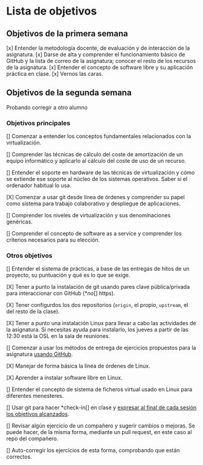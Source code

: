 Lista de objetivos
==================

## Objetivos de la primera semana

[x] Entender la metodología docente, de evaluación y de interacción de la asignatura.
[x] Darse de alta y comprender el funcionamiento básico de GitHub y la lista de correo de la asignatura; conocer el resto de los recursos de la asignatura.
[x] Entender el concepto de software libre y su aplicación práctica en clase.
[x] Vernos las caras.


## Objetivos de la segunda semana

Probando corregir a otro alumno

### Objetivos principales

[] Comenzar a entender los conceptos fundamentales relacionados con la virtualización.

[] Comprender las técnicas de cálculo del coste de amortización de un equipo informático y aplicarlo al cálculo del coste de uso de un recurso.

[] Entender el soporte en hardware de las técnicas de virtualización y cómo se extiende ese soporte al núcleo de los sistemas operativos. Saber si el ordenador habitual lo usa.

[X] Comenzar a usar git desde línea de órdenes y comprender su papel como sistema para trabajo colaborativo y despliegue de aplicaciones.

[] Comprender los niveles de virtualización y sus denominaciones genéricas.

[] Comprender el concepto de software as a service y comprender los criterios necesarios para su elección.

### Otros objetivos

[] Entender el sistema de prácticas, a base de las entregas de hitos de un proyecto, su puntuación y qué es lo que se exige. 

[X] Tener a punto la instalación de git usando pares clave pública/privada para interaccionar con GitHub (**no*[] https).

[X] Tener configurdos los dos repositorios (`origin`, el propio, `upstream`, el del resto de la clase). 

[X] Tener a punto una instalación Linux para llevar a cabo las actividades de la asignatura. Si necesitas ayuda para instalarlo, los jueves a partir de las 12:30 está la OSL en la sala de reuniones.

[] Comenzar a usar los métodos de entrega de ejercicios propuestos para la asignatura [usando GitHub](../ejercicios/README.md). 

[X] Manejar de forma básica la línea de órdenes de Linux.

[X] Aprender a instalar software libre en Linux.

[] Entender el concepto de sistema de ficheros virtual usado en Linux para diferentes menesteres.

[] Usar git para hacer *check-in[] en clase y [expresar al final de cada sesión los objetivos alcanzados](Cumpliendo_Objetivos.md).

[] Revisar algún ejercicio de un compañero y sugerir cambios o mejoras. Se puede hacer, de la misma forma, mediante un pull request, en este caso al repo del compañero.

[] Auto-corregir los ejercicios de esta forma, comprobando que están correctos.
